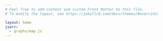 ```yaml
---
# Feel free to add content and custom Front Matter to this file.
# To modify the layout, see https://jekyllrb.com/docs/themes/#overriding-theme-defaults

layout: home
jsarr:
  - graphs/map.js
---
```

